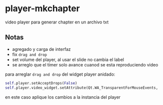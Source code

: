 # player-mkchapter
video player para generar chapter en un archivo txt


## Notas

- agregado y carga de interfaz
- fix `drag and drop`
- set volume del player, al usar el slide no cambia el label
- se arreglo que el timer solo avance cuanod se esta reproduciendo video


para arreglar `drag and drop` del widget player anidado:

```python
self.player.setAcceptDrops(False)
self.player.video_widget.setAttribute(Qt.WA_TransparentForMouseEvents, True)
```

en este caso aplique los cambios a la instancia del player
